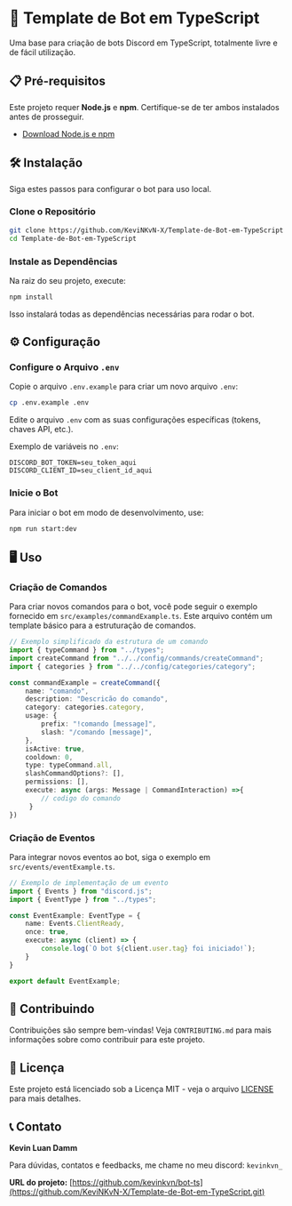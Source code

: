 # 🤖 Template de Bot em TypeScript

Uma base para criação de bots Discord em TypeScript, totalmente livre e de fácil utilização.

## 📋 Pré-requisitos

Este projeto requer **Node.js** e **npm**. Certifique-se de ter ambos instalados antes de prosseguir.

- [Download Node.js e npm](https://nodejs.org/)

## 🛠 Instalação

Siga estes passos para configurar o bot para uso local.

### Clone o Repositório

```bash
git clone https://github.com/KeviNKvN-X/Template-de-Bot-em-TypeScript
cd Template-de-Bot-em-TypeScript
```

### Instale as Dependências

Na raiz do seu projeto, execute:

```bash
npm install
```

Isso instalará todas as dependências necessárias para rodar o bot.

## ⚙️ Configuração

### Configure o Arquivo `.env`

Copie o arquivo `.env.example` para criar um novo arquivo `.env`:

```bash
cp .env.example .env
```

Edite o arquivo `.env` com as suas configurações específicas (tokens, chaves API, etc.).

Exemplo de variáveis no `.env`:

```plaintext
DISCORD_BOT_TOKEN=seu_token_aqui
DISCORD_CLIENT_ID=seu_client_id_aqui
```

### Inicie o Bot

Para iniciar o bot em modo de desenvolvimento, use:

```bash
npm run start:dev
```

## 🖥 Uso

### Criação de Comandos

Para criar novos comandos para o bot, você pode seguir o exemplo fornecido em `src/examples/commandExample.ts`. Este arquivo contém um template básico para a estruturação de comandos.

```typescript
// Exemplo simplificado da estrutura de um comando
import { typeCommand } from "../types";
import createCommand from "../../config/commands/createCommand";
import { categories } from "../../config/categories/category";

const commandExample = createCommand({
    name: "comando",
    description: "Descricão do comando",
    category: categories.category,
    usage: {
        prefix: "!comando [message]",
        slash: "/comando [message]",
    },
    isActive: true,
    cooldown: 0,
    type: typeCommand.all,
    slashCommandOptions?: [],
    permissions: [],
    execute: async (args: Message | CommandInteraction) =>{
        // codigo do comando
     }
})
```

### Criação de Eventos

Para integrar novos eventos ao bot, siga o exemplo em `src/events/eventExample.ts`.

```typescript
// Exemplo de implementação de um evento
import { Events } from "discord.js";
import { EventType } from "../types";

const EventExample: EventType = {
    name: Events.ClientReady,
    once: true,
    execute: async (client) => {
        console.log(`O bot ${client.user.tag} foi iniciado!`);
    }
}

export default EventExample;
```

## 🤝 Contribuindo

Contribuições são sempre bem-vindas! Veja `CONTRIBUTING.md` para mais informações sobre como contribuir para este projeto.

## 📄 Licença

Este projeto está licenciado sob a Licença MIT - veja o arquivo [LICENSE](LICENSE) para mais detalhes.

## 📞 Contato

**Kevin Luan Damm**

Para dúvidas, contatos e feedbacks, me chame no meu discord: `kevinkvn_`

**URL do projeto:** [https://github.com/kevinkvn/bot-ts](https://github.com/KeviNKvN-X/Template-de-Bot-em-TypeScript.git)
